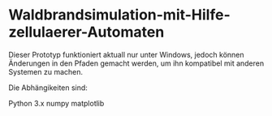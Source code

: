 # Waldbrandsimulation-mit-Hilfe-zellulaerer-Automaten
Dieser Prototyp funktioniert aktuall nur unter Windows, jedoch können Änderungen in den Pfaden gemacht werden, um ihn kompatibel mit anderen Systemen zu machen.

Die Abhängikeiten sind:

Python 3.x
numpy
matplotlib
